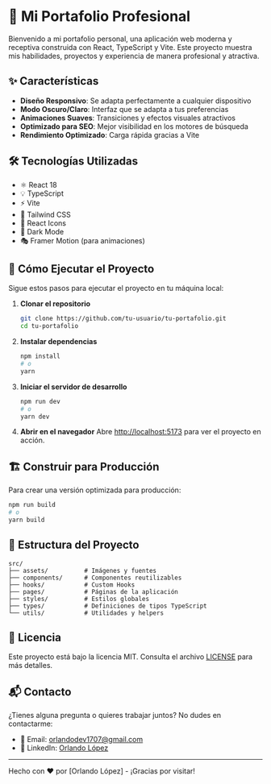 # 🚀 Mi Portafolio Profesional

Bienvenido a mi portafolio personal, una aplicación web moderna y receptiva construida con React, TypeScript y Vite. Este proyecto muestra mis habilidades, proyectos y experiencia de manera profesional y atractiva.

## ✨ Características

- **Diseño Responsivo**: Se adapta perfectamente a cualquier dispositivo
- **Modo Oscuro/Claro**: Interfaz que se adapta a tus preferencias
- **Animaciones Suaves**: Transiciones y efectos visuales atractivos
- **Optimizado para SEO**: Mejor visibilidad en los motores de búsqueda
- **Rendimiento Optimizado**: Carga rápida gracias a Vite

## 🛠️ Tecnologías Utilizadas

- ⚛️ React 18
- 💡 TypeScript
- ⚡ Vite
- 🎨 Tailwind CSS
- 📱 React Icons
- 🌙 Dark Mode
- 🎭 Framer Motion (para animaciones)

## 🚀 Cómo Ejecutar el Proyecto

Sigue estos pasos para ejecutar el proyecto en tu máquina local:

1. **Clonar el repositorio**
   ```bash
   git clone https://github.com/tu-usuario/tu-portafolio.git
   cd tu-portafolio
   ```

2. **Instalar dependencias**
   ```bash
   npm install
   # o
   yarn
   ```

3. **Iniciar el servidor de desarrollo**
   ```bash
   npm run dev
   # o
   yarn dev
   ```

4. **Abrir en el navegador**
   Abre [http://localhost:5173](http://localhost:5173) para ver el proyecto en acción.

## 🏗️ Construir para Producción

Para crear una versión optimizada para producción:

```bash
npm run build
# o
yarn build
```

## 📂 Estructura del Proyecto

```
src/
├── assets/          # Imágenes y fuentes
├── components/      # Componentes reutilizables
├── hooks/           # Custom Hooks
├── pages/           # Páginas de la aplicación
├── styles/          # Estilos globales
├── types/           # Definiciones de tipos TypeScript
└── utils/           # Utilidades y helpers
```

## 📄 Licencia

Este proyecto está bajo la licencia MIT. Consulta el archivo [LICENSE](LICENSE) para más detalles.

## 📬 Contacto

¿Tienes alguna pregunta o quieres trabajar juntos? No dudes en contactarme:

- 📧 Email: [orlandodev1707@gmail.com](mailto:orlandodev1707@gmail.com)
- 💼 LinkedIn: [Orlando López](https://www.linkedin.com/in/orlando-lópez1707)

---

Hecho con ❤️ por [Orlando López] - ¡Gracias por visitar!
